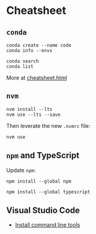 # Cheatsheet

## `conda`

```shell
conda create --name code 
conda info --envs

conda search
conda list
```

More at [cheatsheet.html](https://conda.io/projects/conda/en/latest/user-guide/cheatsheet.html)

## `nvm`

```shell
nvm install --lts
nvm use --lts --save
```

Then leverate the new `.nvmrc` file:
```shell
nvm use
```

## `npm` and TypeScript

Update `npm`:
```shell
npm install --global npm
```

```shell
npm install --global typescript
```

## Visual Studio Code

* [Install command line tools](https://code.visualstudio.com/docs/setup/mac#_launching-from-the-command-line)
